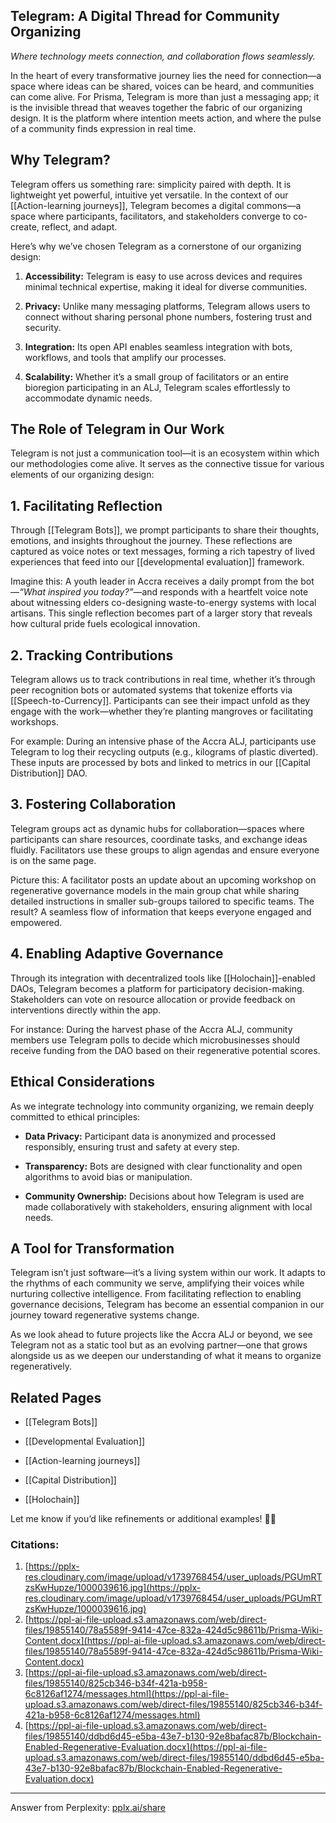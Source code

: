 ## **Telegram: A Digital Thread for Community Organizing**

_Where technology meets connection, and collaboration flows seamlessly._

In the heart of every transformative journey lies the need for connection—a space where ideas can be shared, voices can be heard, and communities can come alive. For Prisma, Telegram is more than just a messaging app; it is the invisible thread that weaves together the fabric of our organizing design. It is the platform where intention meets action, and where the pulse of a community finds expression in real time.

## **Why Telegram?**

Telegram offers us something rare: simplicity paired with depth. It is lightweight yet powerful, intuitive yet versatile. In the context of our [[Action-learning journeys]], Telegram becomes a digital commons—a space where participants, facilitators, and stakeholders converge to co-create, reflect, and adapt.

Here’s why we’ve chosen Telegram as a cornerstone of our organizing design:

1. **Accessibility:** Telegram is easy to use across devices and requires minimal technical expertise, making it ideal for diverse communities.
    
2. **Privacy:** Unlike many messaging platforms, Telegram allows users to connect without sharing personal phone numbers, fostering trust and security.
    
3. **Integration:** Its open API enables seamless integration with bots, workflows, and tools that amplify our processes.
    
4. **Scalability:** Whether it’s a small group of facilitators or an entire bioregion participating in an ALJ, Telegram scales effortlessly to accommodate dynamic needs.
    

## **The Role of Telegram in Our Work**

Telegram is not just a communication tool—it is an ecosystem within which our methodologies come alive. It serves as the connective tissue for various elements of our organizing design:

## 1. Facilitating Reflection

Through [[Telegram Bots]], we prompt participants to share their thoughts, emotions, and insights throughout the journey. These reflections are captured as voice notes or text messages, forming a rich tapestry of lived experiences that feed into our [[developmental evaluation]] framework.

Imagine this: A youth leader in Accra receives a daily prompt from the bot—_“What inspired you today?”_—and responds with a heartfelt voice note about witnessing elders co-designing waste-to-energy systems with local artisans. This single reflection becomes part of a larger story that reveals how cultural pride fuels ecological innovation.

## 2. Tracking Contributions

Telegram allows us to track contributions in real time, whether it’s through peer recognition bots or automated systems that tokenize efforts via [[Speech-to-Currency]]. Participants can see their impact unfold as they engage with the work—whether they’re planting mangroves or facilitating workshops.

For example: During an intensive phase of the Accra ALJ, participants use Telegram to log their recycling outputs (e.g., kilograms of plastic diverted). These inputs are processed by bots and linked to metrics in our [[Capital Distribution]] DAO.

## 3. Fostering Collaboration

Telegram groups act as dynamic hubs for collaboration—spaces where participants can share resources, coordinate tasks, and exchange ideas fluidly. Facilitators use these groups to align agendas and ensure everyone is on the same page.

Picture this: A facilitator posts an update about an upcoming workshop on regenerative governance models in the main group chat while sharing detailed instructions in smaller sub-groups tailored to specific teams. The result? A seamless flow of information that keeps everyone engaged and empowered.

## 4. Enabling Adaptive Governance

Through its integration with decentralized tools like [[Holochain]]-enabled DAOs, Telegram becomes a platform for participatory decision-making. Stakeholders can vote on resource allocation or provide feedback on interventions directly within the app.

For instance: During the harvest phase of the Accra ALJ, community members use Telegram polls to decide which microbusinesses should receive funding from the DAO based on their regenerative potential scores.

## **Ethical Considerations**

As we integrate technology into community organizing, we remain deeply committed to ethical principles:

- **Data Privacy:** Participant data is anonymized and processed responsibly, ensuring trust and safety at every step.
    
- **Transparency:** Bots are designed with clear functionality and open algorithms to avoid bias or manipulation.
    
- **Community Ownership:** Decisions about how Telegram is used are made collaboratively with stakeholders, ensuring alignment with local needs.
    

## **A Tool for Transformation**

Telegram isn’t just software—it’s a living system within our work. It adapts to the rhythms of each community we serve, amplifying their voices while nurturing collective intelligence. From facilitating reflection to enabling governance decisions, Telegram has become an essential companion in our journey toward regenerative systems change.

As we look ahead to future projects like the Accra ALJ or beyond, we see Telegram not as a static tool but as an evolving partner—one that grows alongside us as we deepen our understanding of what it means to organize regeneratively.

## **Related Pages**

- [[Telegram Bots]]
    
- [[Developmental Evaluation]]
    
- [[Action-learning journeys]]
    
- [[Capital Distribution]]
    
- [[Holochain]]
    

Let me know if you’d like refinements or additional examples! 🌱✨

### Citations:

1. [https://pplx-res.cloudinary.com/image/upload/v1739768454/user_uploads/PGUmRTzsKwHupze/1000039616.jpg](https://pplx-res.cloudinary.com/image/upload/v1739768454/user_uploads/PGUmRTzsKwHupze/1000039616.jpg)
2. [https://ppl-ai-file-upload.s3.amazonaws.com/web/direct-files/19855140/78a5589f-9414-47ce-832a-424d5c98611b/Prisma-Wiki-Content.docx](https://ppl-ai-file-upload.s3.amazonaws.com/web/direct-files/19855140/78a5589f-9414-47ce-832a-424d5c98611b/Prisma-Wiki-Content.docx)
3. [https://ppl-ai-file-upload.s3.amazonaws.com/web/direct-files/19855140/825cb346-b34f-421a-b958-6c8126af1274/messages.html](https://ppl-ai-file-upload.s3.amazonaws.com/web/direct-files/19855140/825cb346-b34f-421a-b958-6c8126af1274/messages.html)
4. [https://ppl-ai-file-upload.s3.amazonaws.com/web/direct-files/19855140/ddbd6d45-e5ba-43e7-b130-92e8bafac87b/Blockchain-Enabled-Regenerative-Evaluation.docx](https://ppl-ai-file-upload.s3.amazonaws.com/web/direct-files/19855140/ddbd6d45-e5ba-43e7-b130-92e8bafac87b/Blockchain-Enabled-Regenerative-Evaluation.docx)

---

Answer from Perplexity: [pplx.ai/share](https://www.perplexity.ai/search/pplx.ai/share)